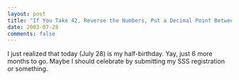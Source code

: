 ```yaml
---
layout: post
title: "If You Take 42, Reverse the Numbers, Put a Decimal Point Between Them, and Divide 42 by It"
date: 2003-07-28
comments: false
---
```

I just realized that today (July 28) is my half-birthday. Yay, just 6 more
months to go. Maybe I should celebrate by submitting my SSS registration or
something.
